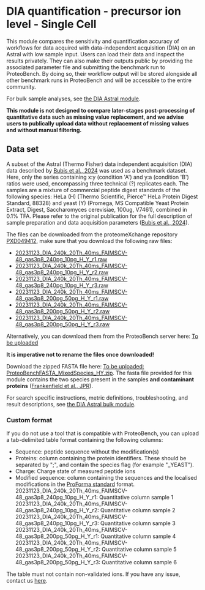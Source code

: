 # DIA quantification - precursor ion level - Single Cell

This module compares the sensitivity and quantification accuracy of workflows for data acquired with data-independent acquisition (DIA) on an Astral with low sample input.
Users can load their data and inspect the results privately. They can also make their outputs public by providing the associated parameter file and submitting the benchmark run to ProteoBench. By doing so, their workflow output will be stored alongside all other benchmark runs in ProteoBench and will be accessible to the entire community.

For bulk sample analyses, see [the DIA Astral module](#8-quant-lfq-ion-dia-Astral_2Th).

**This module is not designed to compare later-stages post-processing of quantitative data such as missing value replacement, and we advise users to publically upload data without replacement of missing values and without manual filtering.**  

## Data set
A subset of the Astral (Thermo Fisher) data independent acquisition (DIA) data described by [Bubis et al., 2024](https://www.biorxiv.org/content/10.1101/2024.02.01.578358v2.abstract) was used as a benchmark dataset. Here, only the series containing x:y (condition 'A') and y:a (condition 'B') ratios were used, encompassing three technical (?) replicates each.
The samples are a mixture of commercial peptide digest standards of the following species: HeLa (H) (Thermo Scientific, Pierce™ HeLa Protein Digest Standard, 88328) and yeast (Y) (Promega, MS Compatible Yeast Protein Extract, Digest, Saccharomyces cerevisiae, 100ug, V7461), combined in 0.1% TFA.
Please refer to the original publication for the full description of sample preparation and data acquisition parameters ([Bubis et al., 2024](https://www.biorxiv.org/content/10.1101/2024.02.01.578358v2.abstract)). 

The files can be downloaded from the proteomeXchange repository [PXD049412](https://www.ebi.ac.uk/pride/archive/projects/PXD049412), make sure that you download the following raw files:

- [	20231123_DIA_240k_20Th_40ms_FAIMSCV-48_gas3p8_240pg_10pg_H_Y_r1.raw](https://ftp.pride.ebi.ac.uk/pride/data/archive/2025/01/PXD049412/20231123_DIA_240k_20Th_40ms_FAIMSCV-48_gas3p8_240pg_10pg_H_Y_r1.raw)
- [	20231123_DIA_240k_20Th_40ms_FAIMSCV-48_gas3p8_240pg_10pg_H_Y_r2.raw](https://ftp.pride.ebi.ac.uk/pride/data/archive/2025/01/PXD049412/20231123_DIA_240k_20Th_40ms_FAIMSCV-48_gas3p8_240pg_10pg_H_Y_r2.raw)
- [	20231123_DIA_240k_20Th_40ms_FAIMSCV-48_gas3p8_240pg_10pg_H_Y_r3.raw](https://ftp.pride.ebi.ac.uk/pride/data/archive/2025/01/PXD049412/20231123_DIA_240k_20Th_40ms_FAIMSCV-48_gas3p8_240pg_10pg_H_Y_r3.raw)
- [	20231123_DIA_240k_20Th_40ms_FAIMSCV-48_gas3p8_200pg_50pg_H_Y_r1.raw](https://ftp.pride.ebi.ac.uk/pride/data/archive/2025/01/PXD049412/20231123_DIA_240k_20Th_40ms_FAIMSCV-48_gas3p8_200pg_50pg_H_Y_r1.raw)
- [	20231123_DIA_240k_20Th_40ms_FAIMSCV-48_gas3p8_200pg_50pg_H_Y_r2.raw](https://ftp.pride.ebi.ac.uk/pride/data/archive/2025/01/PXD049412/20231123_DIA_240k_20Th_40ms_FAIMSCV-48_gas3p8_200pg_50pg_H_Y_r2.raw)
- [	20231123_DIA_240k_20Th_40ms_FAIMSCV-48_gas3p8_200pg_50pg_H_Y_r3.raw](https://ftp.pride.ebi.ac.uk/pride/data/archive/2025/01/PXD049412/20231123_DIA_240k_20Th_40ms_FAIMSCV-48_gas3p8_200pg_50pg_H_Y_r3.raw)

Alternatively, you can download them from the ProteoBench server here: [To be uploaded](https://proteobench.cubimed.rub.de/raws/DDA/)


**It is imperative not to rename the files once downloaded!**

Download the zipped FASTA file here: [To be uploaded: ProteoBenchFASTA_MixedSpecies_HY.zip](https://proteobench.cubimed.rub.de/fasta/ProteoBenchFASTA_MixedSpecies_HY.zip).
The fasta file provided for this module contains the two species
present in the samples **and contaminant proteins**
([Frankenfield et al., JPR](https://pubs.acs.org/doi/10.1021/acs.jproteome.2c00145)).

For search specific instructions, metric definitions, troubleshooting, and result descriptions, see [the DIA Astral bulk module](#8-quant-lfq-ion-dia-Astral_2Th).

### Custom format

If you do not use a tool that is compatible with ProteoBench, you can upload a tab-delimited table format containing the following columns:

- Sequence: peptide sequence without the modification(s)
- Proteins: column containing the protein identifiers. These should be separated by ";", and contain the species flag (for example "_YEAST").
- Charge: Charge state of measured peptide ions
- Modified sequence: column containing the sequences and the localised modifications in the [ProForma standard](https://www.psidev.info/proforma) format. 
20231123_DIA_240k_20Th_40ms_FAIMSCV-48_gas3p8_240pg_10pg_H_Y_r1: Quantitative column sample 1
20231123_DIA_240k_20Th_40ms_FAIMSCV-48_gas3p8_240pg_10pg_H_Y_r2: Quantitative column sample 2
20231123_DIA_240k_20Th_40ms_FAIMSCV-48_gas3p8_240pg_10pg_H_Y_r3: Quantitative column sample 3
20231123_DIA_240k_20Th_40ms_FAIMSCV-48_gas3p8_200pg_50pg_H_Y_r1: Quantitative column sample 4
20231123_DIA_240k_20Th_40ms_FAIMSCV-48_gas3p8_200pg_50pg_H_Y_r2: Quantitative column sample 5 
20231123_DIA_240k_20Th_40ms_FAIMSCV-48_gas3p8_200pg_50pg_H_Y_r3: Quantitative column sample 6

The table must not contain non-validated ions. If you have any issue, contact us [here](mailto:proteobench@eubic-ms.org?subject=ProteoBench_query).
